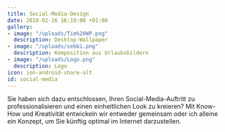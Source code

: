 ```yaml
---
title: Social-Media-Design
date: 2018-02-16 16:19:00 +01:00
gallery:
- image: "/uploads/Tim%20WP.png"
  description: Desktop-Wallpaper
- image: "/uploads/sebbi.png"
  description: Komposition aus Urlaubsbildern
- image: "/uploads/Logo.png"
  description: Logo
icon: ion-android-share-alt
id: social-media
---
```


Sie haben sich dazu entschlossen, Ihren Social-Media-Auftritt zu professionalisieren und einen einheitlichen Look zu kreieren? Mit Know-How und Kreativität entwickeln wir entweder gemeinsam oder ich alleine ein Konzept, um Sie künftig optimal im Internet darzustellen.
